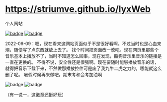 # https://striumve.github.io/lyxWeb
个人网站

[![badge](https://img.shields.io/static/v1?label=MadeBy&message=striumve&color=informational)](https://github.com/striumve/lyxWeb)
[![badge](https://img.shields.io/static/v1?label=CodeMark&message=Perfect&color=success)](https://github.com/striumve/lyxWeb)

2022-06-09：嗯，现在看来这网站页面似乎不是很好看啊。不过当时也是心血来潮，随便写了点东西就放上去了。
找个时间把页面改一改吧。现在网页里那些个音乐基本上播放不了，当时不知道怎么回事，现在发现，酷狗音乐里音乐的链接是一直在更换的。
不得不说，安全性还是很强啊。现在要随时能够播放音乐的话，就得把音乐下载下来，不然做那播放控件可是废了我九牛二虎之力的，哪能就这么删了呢。
暑假时候再来做吧。期末考和会考加油啊

![badge](https://img.shields.io/static/v1?label=striumve&message=期末考加油&color=important)
![badge](https://img.shields.io/static/v1?label=striumve&message=会考加油&color=important)

（有一说一，这徽章还挺好玩）
